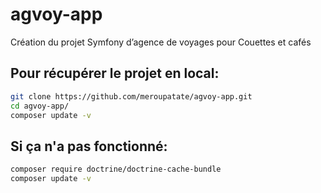 # agvoy-app
Création du projet Symfony d’agence de voyages pour Couettes et cafés

## Pour récupérer le projet en local:

```bash
git clone https://github.com/meroupatate/agvoy-app.git
cd agvoy-app/
composer update -v
```

## Si ça n'a pas fonctionné:

```bash
composer require doctrine/doctrine-cache-bundle
composer update -v
```
